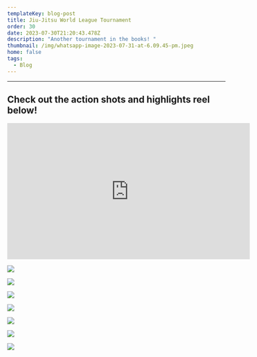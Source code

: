 ```yaml
---
templateKey: blog-post
title: Jiu-Jitsu World League Tournament
order: 30
date: 2023-07-30T21:20:43.478Z
description: "Another tournament in the books! "
thumbnail: /img/whatsapp-image-2023-07-31-at-6.09.45-pm.jpeg
home: false
tags:
  - Blog
---
```

- - -

## C﻿heck out the action shots and highlights reel below!

<iframe width="560" height="315" src="https://www.youtube.com/embed/_wRMMrxUIAU?si=WGUZQRP8KMtUfGN5" title="YouTube video player" frameborder="0" allow="accelerometer; autoplay; clipboard-write; encrypted-media; gyroscope; picture-in-picture; web-share" allowfullscreen></iframe>

![](/img/whatsapp-image-2023-07-31-at-6.09.08-pm.jpeg)

![](/img/whatsapp-image-2023-07-31-at-6.09.15-pm.jpeg)

![](/img/899a6776.jpg)

![](/img/899a6944.jpg)

![](/img/whatsapp-image-2023-07-31-at-6.09.33-pm.jpeg)

![](/img/899a6896.jpg)

![](/img/whatsapp-image-2023-07-31-at-6.29.57-pm.jpeg)